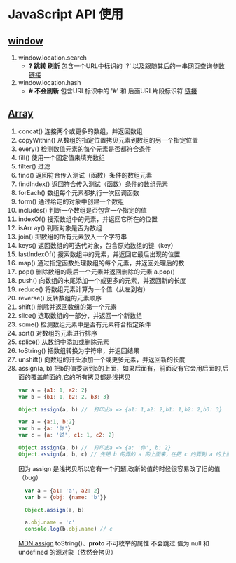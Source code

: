 # JavaScript API 使用
## [window](https://developer.mozilla.org/zh-CN/docs/Web/API/Window)
1. window.location.search
   - **? 跳转 刷新** 包含一个URL中标识的 '?' 以及跟随其后的一串网页查询参数 [链接](https://developer.mozilla.org/zh-CN/docs/Web/API/Location/search)
2. window.location.hash
   - **# 不会刷新** 包含URL标识中的 '#' 和 后面URL片段标识符 [链接](https://developer.mozilla.org/zh-CN/docs/Web/API/Location/hash) 

## [Array](https://developer.mozilla.org/zh-CN/docs/Web/JavaScript/Reference/Global_Objects/Array)
1. concat() 连接两个或更多的数组，并返回数组
2. copyWithin() 从数组的指定位置拷贝元素到数组的另一个指定位置
3. every() 检测数值元素的每个元素是否都符合条件
4. fill() 使用一个固定值来填充数组
5. filter() 过滤
6. find() 返回符合传入测试（函数）条件的数组元素
7. findIndex() 返回符合传入测试（函数）条件的数组元素
8. forEach() 数组每个元素都执行一次回调函数
9. form() 通过给定的对象中创建一个数组
10. includes() 判断一个数组是否包含一个指定的值
11. indexOf() 搜索数组中的元素，并返回它所在的位置
12. isArr ay() 判断对象是否为数组
13. join() 把数组的所有元素放入一个字符串
14. keys() 返回数组的可迭代对象，包含原始数组的键（key）
15. lastIndexOf() 搜索数组中的元素，并返回它最后出现的位置
16. map() 通过指定函数处理数组的每个元素，并返回处理后的数
17. pop() 删除数组的最后一个元素并返回删除的元素  a.pop()
18. push() 向数组的末尾添加一个或更多的元素，并返回新的长度
19. reduce() 将数组元素计算为一个值（从左到右）
20. reverse() 反转数组的元素顺序
21. shift() 删除并返回数组的第一个元素
22. slice() 选取数组的一部分，并返回一个新数组
23. some() 检测数组元素中是否有元素符合指定条件
24. sort() 对数组的元素进行排序
25. splice() 从数组中添加或删除元素
26. toString() 把数组转换为字符串，并返回结果
27. unshift() 向数组的开头添加一个或更多元素，并返回新的长度
28. assign(a, b) 把b的值委派到a的上面，如果后面有，前面没有它会用后面的,后面的覆盖前面的,它的所有拷贝都是浅拷贝 
    ```js
    var a = {a1: 1, a2: 2}
    var b = {b1: 1, b2: 2, b3: 3}

    Object.assign(a, b) //  打印出a => {a1: 1,a2: 2,b1: 1,b2: 2,b3: 3}
    
    var a = {a:1, b:2}
    var b = {a: '你'}
    var c = {a: '说', c1: 1, c2: 2}

    Object.assign(a, b) //  打印出a => {a: '你', b: 2}
    Object.assign(a, b, c) // 先把 b 的弄的 a 的上面来，在把 c 的弄到 a 的上面来 打印出 a => {a: '说', b: 2, c1: 1, c2: 2}
    ```
    因为 assign 是浅拷贝所以它有一个问题,改新的值的时候很容易改了旧的值（bug） 
    ```js
      var a = {a1: 'a', a2: 2}
      var b = {obj: {name: 'b'}} 

      Object.assign(a, b)

      a.obj.name = 'c'
      console.log(b.obj.name) // c
    ```
      [MDN assign](https://developer.mozilla.org/zh-CN/docs/Web/JavaScript/Reference/Global_Objects/Object/assign)
      toString()、__proto__ 不可枚举的属性
      不会跳过 值为 null 和 undefined 的源对象（依然会拷贝）
